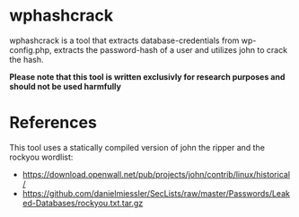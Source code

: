 # wphashcrack

wphashcrack is a tool that extracts database-credentials from wp-config.php, extracts the password-hash of a user and utilizes john to crack the hash.

**Please note that this tool is written exclusivly for research purposes and should not be used harmfully**

# References

This tool uses a statically compiled version of john the ripper and the rockyou wordlist:

- https://download.openwall.net/pub/projects/john/contrib/linux/historical/
- https://github.com/danielmiessler/SecLists/raw/master/Passwords/Leaked-Databases/rockyou.txt.tar.gz
